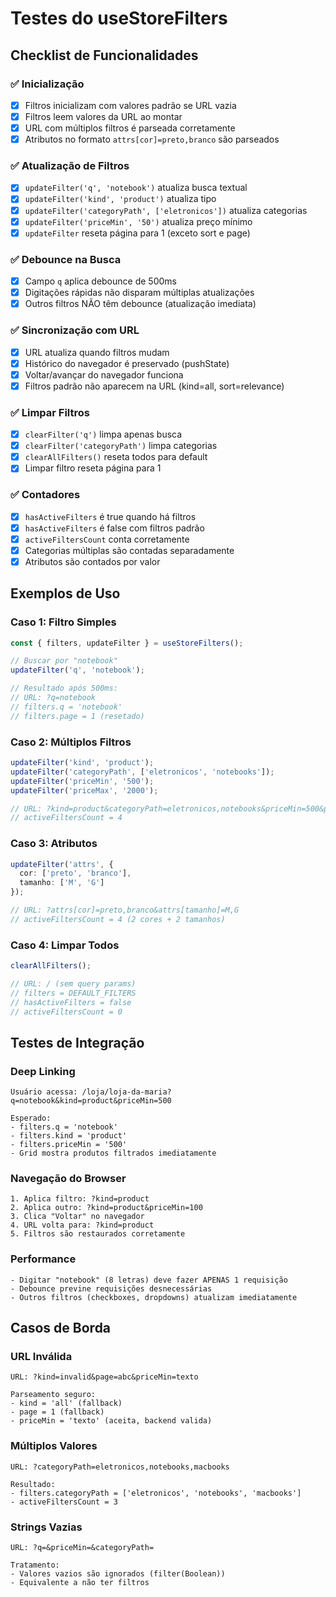 # Testes do useStoreFilters

## Checklist de Funcionalidades

### ✅ Inicialização
- [x] Filtros inicializam com valores padrão se URL vazia
- [x] Filtros leem valores da URL ao montar
- [x] URL com múltiplos filtros é parseada corretamente
- [x] Atributos no formato `attrs[cor]=preto,branco` são parseados

### ✅ Atualização de Filtros
- [x] `updateFilter('q', 'notebook')` atualiza busca textual
- [x] `updateFilter('kind', 'product')` atualiza tipo
- [x] `updateFilter('categoryPath', ['eletronicos'])` atualiza categorias
- [x] `updateFilter('priceMin', '50')` atualiza preço mínimo
- [x] `updateFilter` reseta página para 1 (exceto sort e page)

### ✅ Debounce na Busca
- [x] Campo `q` aplica debounce de 500ms
- [x] Digitações rápidas não disparam múltiplas atualizações
- [x] Outros filtros NÃO têm debounce (atualização imediata)

### ✅ Sincronização com URL
- [x] URL atualiza quando filtros mudam
- [x] Histórico do navegador é preservado (pushState)
- [x] Voltar/avançar do navegador funciona
- [x] Filtros padrão não aparecem na URL (kind=all, sort=relevance)

### ✅ Limpar Filtros
- [x] `clearFilter('q')` limpa apenas busca
- [x] `clearFilter('categoryPath')` limpa categorias
- [x] `clearAllFilters()` reseta todos para default
- [x] Limpar filtro reseta página para 1

### ✅ Contadores
- [x] `hasActiveFilters` é true quando há filtros
- [x] `hasActiveFilters` é false com filtros padrão
- [x] `activeFiltersCount` conta corretamente
- [x] Categorias múltiplas são contadas separadamente
- [x] Atributos são contados por valor

## Exemplos de Uso

### Caso 1: Filtro Simples
```typescript
const { filters, updateFilter } = useStoreFilters();

// Buscar por "notebook"
updateFilter('q', 'notebook');

// Resultado após 500ms:
// URL: ?q=notebook
// filters.q = 'notebook'
// filters.page = 1 (resetado)
```

### Caso 2: Múltiplos Filtros
```typescript
updateFilter('kind', 'product');
updateFilter('categoryPath', ['eletronicos', 'notebooks']);
updateFilter('priceMin', '500');
updateFilter('priceMax', '2000');

// URL: ?kind=product&categoryPath=eletronicos,notebooks&priceMin=500&priceMax=2000
// activeFiltersCount = 4
```

### Caso 3: Atributos
```typescript
updateFilter('attrs', {
  cor: ['preto', 'branco'],
  tamanho: ['M', 'G']
});

// URL: ?attrs[cor]=preto,branco&attrs[tamanho]=M,G
// activeFiltersCount = 4 (2 cores + 2 tamanhos)
```

### Caso 4: Limpar Todos
```typescript
clearAllFilters();

// URL: / (sem query params)
// filters = DEFAULT_FILTERS
// hasActiveFilters = false
// activeFiltersCount = 0
```

## Testes de Integração

### Deep Linking
```
Usuário acessa: /loja/loja-da-maria?q=notebook&kind=product&priceMin=500

Esperado:
- filters.q = 'notebook'
- filters.kind = 'product'
- filters.priceMin = '500'
- Grid mostra produtos filtrados imediatamente
```

### Navegação do Browser
```
1. Aplica filtro: ?kind=product
2. Aplica outro: ?kind=product&priceMin=100
3. Clica "Voltar" no navegador
4. URL volta para: ?kind=product
5. Filtros são restaurados corretamente
```

### Performance
```
- Digitar "notebook" (8 letras) deve fazer APENAS 1 requisição
- Debounce previne requisições desnecessárias
- Outros filtros (checkboxes, dropdowns) atualizam imediatamente
```

## Casos de Borda

### URL Inválida
```
URL: ?kind=invalid&page=abc&priceMin=texto

Parseamento seguro:
- kind = 'all' (fallback)
- page = 1 (fallback)
- priceMin = 'texto' (aceita, backend valida)
```

### Múltiplos Valores
```
URL: ?categoryPath=eletronicos,notebooks,macbooks

Resultado:
- filters.categoryPath = ['eletronicos', 'notebooks', 'macbooks']
- activeFiltersCount = 3
```

### Strings Vazias
```
URL: ?q=&priceMin=&categoryPath=

Tratamento:
- Valores vazios são ignorados (filter(Boolean))
- Equivalente a não ter filtros
```
